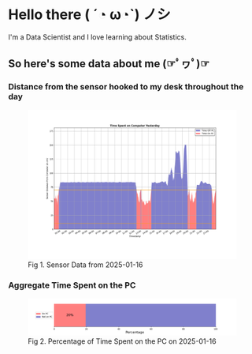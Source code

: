 
# Hello there ( ´◔ ω◔`) ノシ

I'm a Data Scientist and I love learning about Statistics.

## So here's some data about me (☞ﾟヮﾟ)☞


### Distance from the sensor hooked to my desk throughout the day
<figure>
  <picture>
    <source media="(prefers-color-scheme: dark)" srcset="Pi/readme/graphs/lineplot/dark-plot-2025-01-16.png">
    <source media="(prefers-color-scheme: light)" srcset="Pi/readme/graphs/lineplot/light-plot-2025-01-16.png">
    <img alt="Shows a black logo in light color mode and a white one in dark color mode." src="Pi/readme/graphs/lineplot/light-plot-2025-01-16.png">
  </picture>
  <figcaption>Fig 1. Sensor Data from 2025-01-16</figcaption>
</figure>



### Aggregate Time Spent on the PC
<figure>
  <picture>
    <source media="(prefers-color-scheme: dark)" srcset="Pi/readme/graphs/barplot/dark-plot-2025-01-16.png">
    <source media="(prefers-color-scheme: light)" srcset="Pi/readme/graphs/barplot/light-plot-2025-01-16.png">
    <img alt="Shows a black logo in light color mode and a white one in dark color mode." src="Pi/readme/graphs/barplot/light-plot-2025-01-16.png">
  </picture>
  <figcaption>Fig 2. Percentage of Time Spent on the PC on 2025-01-16</figcaption>
</figure>
